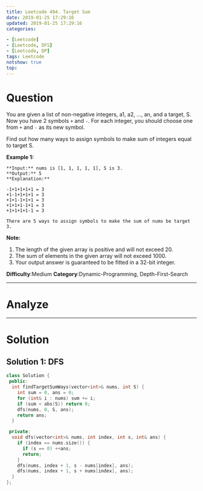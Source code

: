 ```yaml
---
title: Leetcode 494. Target Sum
date: 2019-01-25 17:29:16
updated: 2019-01-25 17:29:16
categories: 

- [Leetcode]
- [Leetcode, DFS]
- [Leetcode, DP]
tags: Leetcode
notshow: true
top:
---
```


# Question

You are given a list of non-negative integers, a1, a2, ..., an, and a target, S. Now you have 2 symbols  `+`  and  `-`. For each integer, you should choose one from  `+`  and  `-`  as its new symbol.

Find out how many ways to assign symbols to make sum of integers equal to target S.

**Example 1:**  

```
**Input:** nums is [1, 1, 1, 1, 1], S is 3. 
**Output:** 5
**Explanation:** 

-1+1+1+1+1 = 3
+1-1+1+1+1 = 3
+1+1-1+1+1 = 3
+1+1+1-1+1 = 3
+1+1+1+1-1 = 3

There are 5 ways to assign symbols to make the sum of nums be target 3.
```

**Note:**  

1. The length of the given array is positive and will not exceed 20.
2. The sum of elements in the given array will not exceed 1000.
3. Your output answer is guaranteed to be fitted in a 32-bit integer.

**Difficulty**:Medium
**Category**:Dynamic-Programming, Depth-First-Search

<!-- more -->

------------

# Analyze

------------

# Solution

## Solution 1: DFS

```cpp
class Solution {
 public:
  int findTargetSumWays(vector<int>& nums, int S) {
    int sum = 0, ans = 0;
    for (int& i : nums) sum += i;
    if (sum < abs(S)) return 0;
    dfs(nums, 0, S, ans);
    return ans;
  }

 private:
  void dfs(vector<int>& nums, int index, int s, int& ans) {
    if (index == nums.size()) {
      if (s == 0) ++ans;
      return;
    }
    dfs(nums, index + 1, s - nums[index], ans);
    dfs(nums, index + 1, s + nums[index], ans);
  }
};
```

<!-- TODO: There are about five solutions for this problem. you can find these information from the websit: https://zxi.mytechroad.com/blog/dynamic-programming/leetcode-494-target-sum/ -->
<!-- 
------------

# Leetcode Question Summary


------------ -->
